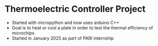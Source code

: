 # Thermoelectric Controller Project
- Started with micropython and now uses arduino C++
- Goal is to heat or cool a plate in order to test the thermal efficiency of microchips
- Started in January 2025 as part of PARI internship
